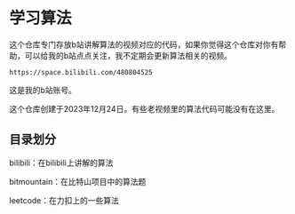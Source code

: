 # 学习算法

这个仓库专门存放b站讲解算法的视频对应的代码，如果你觉得这个仓库对你有帮助，可以给我的b站点点关注，我不定期会更新算法相关的视频。

```
https://space.bilibili.com/480804525
```

这是我的b站账号。

这个仓库创建于2023年12月24日。有些老视频里的算法代码可能没有在这里。

## 目录划分

bilibili：在bilibili上讲解的算法

bitmountain：在比特山项目中的算法题

leetcode：在力扣上的一些算法